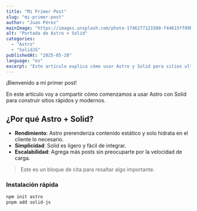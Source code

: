 ```yaml
---
title: "Mi Primer Post"
slug: "mi-primer-post"
author: "Juan Pérez"
mainImage: "https://images.unsplash.com/photo-1746277121508-f44615ff09bb?q=80&w=2940&auto=format&fit=crop&ixlib=rb-4.1.0&ixid=M3wxMjA3fDB8MHxwaG90by1wYWdlfHx8fGVufDB8fHx8fA%3D%3D"
alt: "Portada de Astro + Solid"
categories:
  - "Astro"
  - "SolidJS"
publishedAt: "2025-05-28"
language: "es"
excerpt: "Este artículo explica cómo usar Astro y Solid para sitios ultrarrápidos."
---
```


¡Bienvenido a mi primer post!

En este artículo voy a compartir cómo comenzamos a usar Astro con Solid para construir sitios rápidos y modernos.

## ¿Por qué Astro + Solid?

- **Rendimiento**: Astro prerenderiza contenido estático y solo hidrata en el cliente lo necesario.
- **Simplicidad**: Solid es ligero y fácil de integrar.
- **Escalabilidad**: Agrega más posts sin preocuparte por la velocidad de carga.

> Este es un bloque de cita para resaltar algo importante.

### Instalación rápida

```bash
npm init astro
pnpm add solid-js
